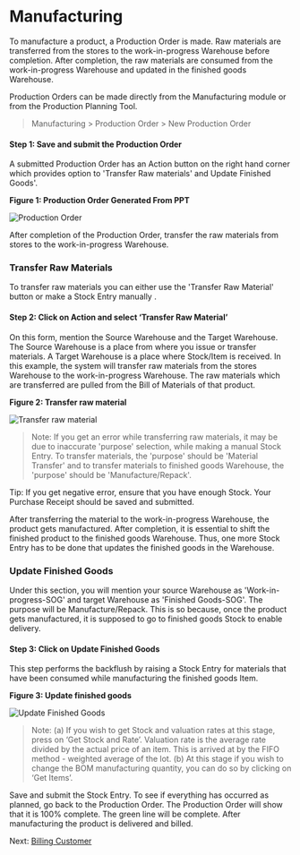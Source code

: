 # Manufacturing

<p class="lead"> To manufacture a product, a Production Order is made. Raw materials are transferred from the stores to the work-in-progress Warehouse before completion. After completion, the raw materials are consumed from the work-in-progress Warehouse and updated in the finished goods Warehouse.</p>

Production Orders can be made directly from the Manufacturing module or from the Production Planning Tool.

> Manufacturing > Production Order > New Production Order

#### Step 1: Save and submit the Production Order

A submitted Production Order has an Action button on the right hand corner which provides option to 'Transfer Raw materials' and Update Finished Goods'.

__Figure 1: Production Order Generated From PPT__

![Production Order](/assets/erpnext_org/images/erpnext/e-t-o-production-order-sf.png)

After completion of the Production Order, transfer the raw materials from stores to the work-in-progress Warehouse.

### Transfer Raw Materials 

To transfer raw materials you can either use the 'Transfer Raw Material' button or make a Stock Entry manually .

#### Step 2: Click on Action and select ‘Transfer Raw Material’
 
On this form, mention the Source Warehouse and the Target Warehouse. The Source Warehouse is a place from where you issue or transfer materials. A Target Warehouse is a place where Stock/Item is received. In this example, the system will  transfer raw materials from the stores Warehouse to the work-in-progress Warehouse. The raw materials which are transferred are pulled from the Bill of Materials of that product.

__Figure 2: Transfer raw material__

![Transfer raw material](/assets/erpnext_org/images/erpnext/e-t-o-stock-entry-transfer.png)

> Note: If you get an error while transferring raw materials, it may be due to inaccurate 'purpose' selection, while making a manual Stock Entry. To transfer materials, the 'purpose' should be 'Material Transfer' and to transfer materials to finished goods Warehouse, the 'purpose' should be 'Manufacture/Repack'.

<i class="icon-lightbulb text-warning" style="font-size: 200%"></i> Tip: If you get negative error, ensure that you have enough Stock. Your Purchase Receipt should be saved and submitted.

After transferring the material to the work-in-progress Warehouse, the product gets manufactured. After completion, it is essential to shift the finished product to the finished goods Warehouse. Thus, one more Stock Entry has to be done that updates the finished goods in the Warehouse. 

### Update Finished Goods 

Under this section, you will mention your source Warehouse as 'Work-in-progress-SOG' and target Warehouse as 'Finished Goods-SOG'. The purpose will be Manufacture/Repack. This is so because, once the product gets manufactured, it is supposed to go to finished goods Stock to enable delivery.

#### Step 3: Click on Update Finished Goods

This step performs the backflush by raising a Stock Entry for materials that have been consumed while manufacturing the finished goods Item.

__Figure 3: Update finished goods__

![Update Finished Goods](/assets/erpnext_org/images/erpnext/e-t-o-update-finished-g-childbed.png)

> Note: (a) If you wish to get Stock and valuation rates at this stage, press on ‘Get Stock and Rate’. Valuation rate is the average rate divided by the actual price of an item. This is arrived at by the FIFO method - weighted average of the lot.
(b) At this stage if you wish to change the BOM manufacturing quantity, you can do so by clicking on ‘Get Items’.

Save and submit the Stock Entry. To see if everything has occurred as planned, go back to the Production Order. The Production Order will show that it is 100% complete. The green line will be complete. After manufacturing the product is delivered and billed.


Next: [Billing Customer](/guide-books/engineer-to-order/customer-billing)